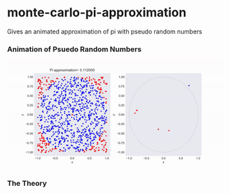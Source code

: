 # monte-carlo-pi-approximation
Gives an animated approximation of pi with pseudo random numbers

### Animation of Psuedo Random Numbers
![pi](https://github.com/timothypholmes/monte-carlo-pi-approximation/blob/master/pi.gif)

### The Theory


